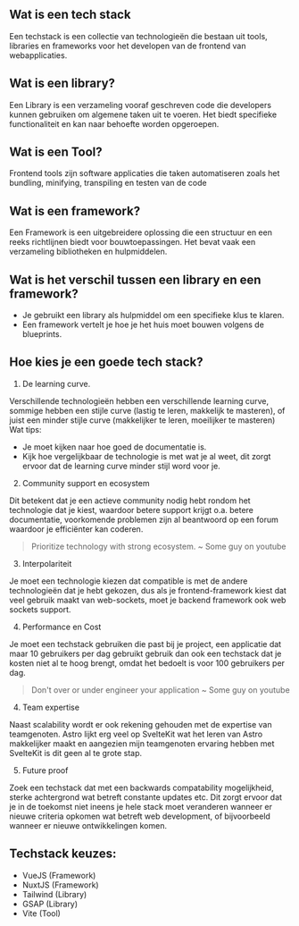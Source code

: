 ## Wat is een tech stack
Een techstack is een collectie van technologieën die bestaan ​​uit tools, libraries en frameworks voor het developen van de frontend van webapplicaties.

## Wat is een library?
Een Library is een verzameling vooraf geschreven code die developers kunnen gebruiken om algemene taken uit te voeren. Het biedt specifieke functionaliteit en kan naar behoefte worden opgeroepen.

## Wat is een Tool?
Frontend tools zijn software applicaties die taken automatiseren zoals het bundling, minifying, transpiling en testen van de code

## Wat is een framework?
Een Framework is een uitgebreidere oplossing die een structuur en een reeks richtlijnen biedt voor bouwtoepassingen.
Het bevat vaak een verzameling bibliotheken en hulpmiddelen. 

## Wat is het verschil tussen een library en een framework?
- Je gebruikt een library als hulpmiddel om een ​​specifieke klus te klaren.
- Een framework vertelt je hoe je het huis moet bouwen volgens de blueprints.

## Hoe kies je een goede tech stack?
1. De learning curve.

Verschillende technologieën hebben een verschillende learning curve, sommige hebben een stijle curve (lastig te leren, makkelijk te masteren), of juist een minder stijle curve (makkelijker te leren, moeilijker te masteren)
Wat tips:
- Je moet kijken naar hoe goed de documentatie is.
- Kijk hoe vergelijkbaar de technologie is met wat je al weet, dit zorgt ervoor dat de learning curve minder stijl word voor je.

2. Community support en ecosystem

Dit betekent dat je een actieve community nodig hebt rondom het technologie dat je kiest, waardoor betere support krijgt o.a. betere documentatie, voorkomende problemen zijn al beantwoord op een forum waardoor je efficiënter kan coderen.

> Prioritize technology with strong ecosystem. ~ Some guy on youtube

3. Interpolariteit

Je moet een technologie kiezen dat compatible is met de andere technologieën dat je hebt gekozen, dus als je frontend-framework kiest dat veel gebruik maakt van web-sockets, moet je backend framework ook web sockets support.

4. Performance en Cost

Je moet een techstack gebruiken die past bij je project, een applicatie dat maar 10 gebruikers per dag gebruikt gebruik dan ook een techstack dat je kosten niet al te hoog brengt, omdat het bedoelt is voor 100 gebruikers per dag.

> Don't over or under engineer your application ~ Some guy on youtube

4. Team expertise

Naast scalability wordt er ook rekening gehouden met de expertise van teamgenoten. Astro lijkt erg veel op SvelteKit wat het leren van Astro makkelijker maakt en aangezien mijn teamgenoten ervaring hebben met SvelteKit is dit geen al te grote stap.

5. Future proof

Zoek een techstack dat met een backwards compatability mogelijkheid, sterke achtergrond wat betreft constante updates etc.
Dit zorgt ervoor dat je in de toekomst niet ineens je hele stack moet veranderen wanneer er nieuwe criteria opkomen wat betreft web development, of bijvoorbeeld wanneer er nieuwe ontwikkelingen komen.

## Techstack keuzes:
- VueJS (Framework)
- NuxtJS (Framework)
- Tailwind (Library)
- GSAP (Library)
- Vite (Tool)
